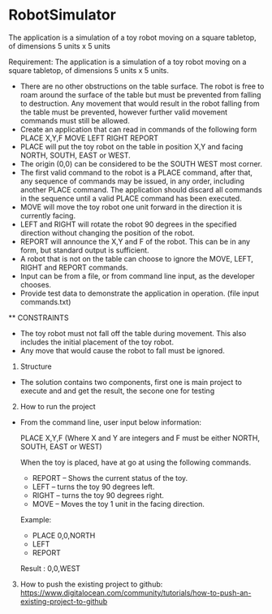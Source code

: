 # RobotSimulator
The application is a simulation of a toy robot moving on a square tabletop, of dimensions 5 units x 5 units

Requirement: The application is a simulation of a toy robot moving on a square tabletop, of dimensions 5 units x 5 units. 

- There are no other obstructions on the table surface.
The robot is free to roam around the surface of the table but must be prevented from falling to destruction. Any movement that would result in the robot falling from the table must be prevented, however further valid movement commands must still be allowed.
- Create an application that can read in commands of the following form 
    PLACE X,Y,F 
    MOVE
    LEFT
    RIGHT
    REPORT
- PLACE will put the toy robot on the table in position X,Y and facing NORTH, SOUTH, EAST or WEST.
- The origin (0,0) can be considered to be the SOUTH WEST most corner.
- The first valid command to the robot is a PLACE command, after that, any sequence of commands may be issued, in any order, including another PLACE command. The application should discard all commands in the sequence until a valid PLACE command has been executed.
- MOVE will move the toy robot one unit forward in the direction it is currently facing. 
- LEFT and RIGHT will rotate the robot 90 degrees in the specified direction without changing the position of the robot.
- REPORT will announce the X,Y and F of the robot. This can be in any form, but standard output is sufficient. 
- A robot that is not on the table can choose to ignore the MOVE, LEFT, RIGHT and REPORT commands. 
- Input can be from a file, or from command line input, as the developer chooses.
- Provide test data to demonstrate the application in operation. (file input commands.txt)

** CONSTRAINTS
- The toy robot must not fall off the table during movement. This also includes the initial placement of the toy robot.
- Any move that would cause the robot to fall must be ignored.

1. Structure
- The solution contains two components, first one is main project to execute and and get the result, the secone one for testing

2.  How to run the project 
- From the command line, user input below information:

  PLACE X,Y,F (Where X and Y are integers and F must be either NORTH, SOUTH, EAST or WEST)

  When the toy is placed, have at go at using the following commands.
  - REPORT – Shows the current status of the toy.
  - LEFT – turns the toy 90 degrees left.
  - RIGHT – turns the toy 90 degrees right.
  - MOVE – Moves the toy 1 unit in the facing direction.

  Example: 
  - PLACE 0,0,NORTH
  - LEFT
  - REPORT

  Result : 0,0,WEST
    
3. How to push the existing project to github: https://www.digitalocean.com/community/tutorials/how-to-push-an-existing-project-to-github
